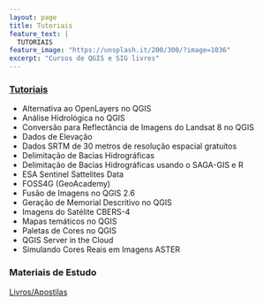 ```yaml
---
layout: page
title: Tutoriais
feature_text: |
  TUTORIAIS
feature_image: "https://unsplash.it/200/300/?image=1036"
excerpt: "Cursos de QGIS e SIG livres"
---
```

### [Tutoriais](https://sites.google.com/site/geosaber/Tutoriais)
- Alternativa ao OpenLayers no QGIS
- Análise Hidrológica no QGIS
- Conversão para Reflectância de Imagens do Landsat 8 no QGIS
- Dados de Elevação
- Dados SRTM de 30 metros de resolução espacial gratuitos
- Delimitação de Bacias Hidrográficas
- Delimitação de Bacias Hidrográficas usando o SAGA-GIS e R
- ESA Sentinel Sattelites Data
- FOSS4G (GeoAcademy)
- Fusão de Imagens no QGIS 2.6
- Geração de Memorial Descritivo no QGIS
- Imagens do Satélite CBERS-4
- Mapas temáticos no QGIS
- Paletas de Cores no QGIS
- QGIS Server in the Cloud
- Simulando Cores Reais em Imagens ASTER

### Materiais de Estudo
[Livros/Apostilas](https://sites.google.com/site/geosaber/Livros)
